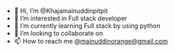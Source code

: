 - 👋 Hi, I’m @Khajamainuddinpitpit
- 👀 I’m interested in Full stack developer
- 🌱 I’m currently learning Full stack by using python 
- 💞️ I’m looking to collaborate on 
- 📫 How to reach me @mainuddinorange@gmail.com

<!---
Khajamainuddinpitpit/Khajamainuddinpitpit is a ✨ special ✨ repository because its `README.md` (this file) appears on your GitHub profile.
You can click the Preview link to take a look at your changes.
--->
